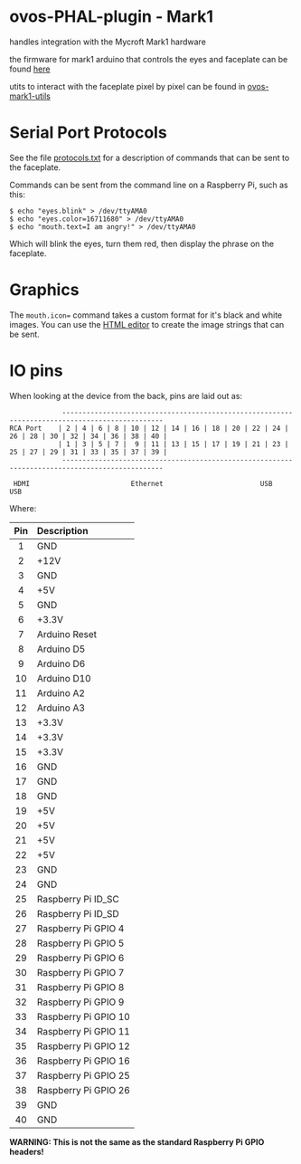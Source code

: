 # ovos-PHAL-plugin - Mark1

handles integration with the Mycroft Mark1 hardware

the firmware for mark1 arduino that controls the eyes and faceplate can be found [here](https://github.com/OpenVoiceOS/mycroft-mark1-firmware)

utits to interact with the faceplate pixel by pixel can be found in [ovos-mark1-utils](https://github.com/OpenVoiceOS/ovos-mark1-utils) 

# Serial Port Protocols

See the file [protocols.txt](./protocols.txt) for a description of commands that can be sent to the faceplate.

Commands can be sent from the command line on a Raspberry Pi, such as this:
```
$ echo "eyes.blink" > /dev/ttyAMA0
$ echo "eyes.color=16711680" > /dev/ttyAMA0
$ echo "mouth.text=I am angry!" > /dev/ttyAMA0
```
Which will blink the eyes, turn them red, then display the phrase on the faceplate.


# Graphics
The `mouth.icon=` command takes a custom format for it's black and white images.  You can use the [HTML editor](http://htmlpreview.github.io/?https://raw.githubusercontent.com/MycroftAI/enclosure-mark1/master/editor.html) to create the image strings that can be sent. 

# IO pins
When looking at the device from the back, pins are laid out as:

```
             -----------------------------------------------------------------------------------------------
RCA Port    | 2 | 4 | 6 | 8 | 10 | 12 | 14 | 16 | 18 | 20 | 22 | 24 | 26 | 28 | 30 | 32 | 34 | 36 | 38 | 40 |
            | 1 | 3 | 5 | 7 |  9 | 11 | 13 | 15 | 17 | 19 | 21 | 23 | 25 | 27 | 29 | 31 | 33 | 35 | 37 | 39 |
             -----------------------------------------------------------------------------------------------

 HDMI                         Ethernet                        USB     USB
```

Where:

| Pin| Description          |
|:--:|:---------------------|
| 1  | GND                  |
| 2  | +12V                 |
| 3  | GND                  |
| 4  | +5V                  |
| 5  | GND                  |
| 6  | +3.3V                |
| 7  | Arduino Reset        |
| 8  | Arduino D5           |
| 9  | Arduino D6           |
| 10 | Arduino D10          |
| 11 | Arduino A2           |
| 12 | Arduino A3           |
| 13 | +3.3V                |
| 14 | +3.3V                |
| 15 | +3.3V                |
| 16 | GND                  |
| 17 | GND                  |
| 18 | GND                  |
| 19 | +5V                  |
| 20 | +5V                  |
| 21 | +5V                  |
| 22 | +5V                  |
| 23 | GND                  |
| 24 | GND                  |
| 25 | Raspberry Pi ID_SC   |
| 26 | Raspberry Pi ID_SD   |
| 27 | Raspberry Pi GPIO 4  |
| 28 | Raspberry Pi GPIO 5  |
| 29 | Raspberry Pi GPIO 6  |
| 30 | Raspberry Pi GPIO 7  |
| 31 | Raspberry Pi GPIO 8  |
| 32 | Raspberry Pi GPIO 9  |
| 33 | Raspberry Pi GPIO 10 |
| 34 | Raspberry Pi GPIO 11 |
| 35 | Raspberry Pi GPIO 12 |
| 36 | Raspberry Pi GPIO 16 |
| 37 | Raspberry Pi GPIO 25 |
| 38 | Raspberry Pi GPIO 26 |
| 39 | GND                  |
| 40 | GND                  |

**WARNING: This is not the same as the standard Raspberry Pi GPIO headers!**

